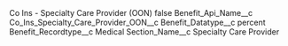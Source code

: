 <?xml version="1.0" encoding="UTF-8"?>
<CustomMetadata xmlns="http://soap.sforce.com/2006/04/metadata" xmlns:xsi="http://www.w3.org/2001/XMLSchema-instance" xmlns:xsd="http://www.w3.org/2001/XMLSchema">
    <label>Co Ins - Specialty Care Provider (OON)</label>
    <protected>false</protected>
    <values>
        <field>Benefit_Api_Name__c</field>
        <value xsi:type="xsd:string">Co_Ins_Specialty_Care_Provider_OON__c</value>
    </values>
    <values>
        <field>Benefit_Datatype__c</field>
        <value xsi:type="xsd:string">percent</value>
    </values>
    <values>
        <field>Benefit_Recordtype__c</field>
        <value xsi:type="xsd:string">Medical</value>
    </values>
    <values>
        <field>Section_Name__c</field>
        <value xsi:type="xsd:string">Specialty Care Provider</value>
    </values>
</CustomMetadata>
